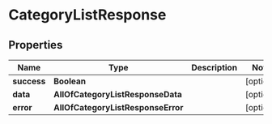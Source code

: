 # CategoryListResponse

## Properties
Name | Type | Description | Notes
------------ | ------------- | ------------- | -------------
**success** | **Boolean** |  |  [optional]
**data** | **AllOfCategoryListResponseData** |  |  [optional]
**error** | **AllOfCategoryListResponseError** |  |  [optional]
